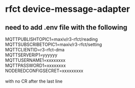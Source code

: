 # rfct device-message-adapter
## need to add .env file with the following
MQTTPUBLISHTOPIC1=maxiv\/r3-rfct\/reading<br/>
MQTTSUBSCRIBETOPIC1=maxiv\/r3-rfct\/setting<br/>
MQTTCLIENTID=r3-rfct-dma<br/>
MQTTSERVERIP1=yyyyyy<br/>
MQTTUSERNAME1=xxxxxxxx<br/>
MQTTPASSWORD1=xxxxxxxx<br/>
NODEREDCONFIGSECRET=xxxxxxxxx<br/>
<br/>
with no CR after the last line

